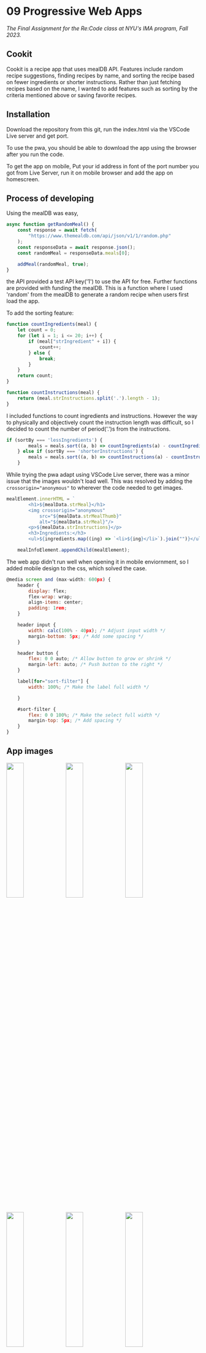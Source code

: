# 09 Progressive Web Apps
*The Final Assignment for the Re:Code class at NYU's IMA program, Fall 2023.*

## Cookit

Cookit is a recipe app that uses mealDB API. Features include random recipe suggestions, finding recipes by name, and sorting the recipe based on fewer ingredients or shorter instructions. Rather than just fetching recipes based on the name, I wanted to add features such as sorting by the criteria mentioned above or saving favorite recipes.
 
## Installation

Download the repository from this git, run the index.html via the VSCode Live server and get port.

To use the pwa, you should be able to download the app using the browser after you run the code.

To get the app on mobile, Put your id address in font of the port number you got from Live Server, run it on mobile browser and add the app on homescreen.


## Process of developing

Using the mealDB was easy,
```javascript
async function getRandomMeal() {
    const response = await fetch(
        "https://www.themealdb.com/api/json/v1/1/random.php"
    );
    const responseData = await response.json();
    const randomMeal = responseData.meals[0];

    addMeal(randomMeal, true);
}
```
the API provided a test API key('1') to use the API for free. Further functions are provided with funding the mealDB. This is a function where I used 'random' from the mealDB to generate a random recipe when users first load the app.

To add the sorting feature:
```javascript
function countIngredients(meal) {
    let count = 0;
    for (let i = 1; i <= 20; i++) {
        if (meal["strIngredient" + i]) {
            count++;
        } else {
            break;
        }
    }
    return count;
}

function countInstructions(meal) {
    return (meal.strInstructions.split('.').length - 1);
}
```
I included functions to count ingredients and instructions. However the way to physically and objectively count the instruction length was difficult, so I decided to count the number of period('.')s from the instructions.
```javascript
if (sortBy === 'lessIngredients') {
        meals = meals.sort((a, b) => countIngredients(a) - countIngredients(b));
    } else if (sortBy === 'shorterInstructions') {
        meals = meals.sort((a, b) => countInstructions(a) - countInstructions(b));
    }
```
While trying the pwa adapt using VSCode Live server, there was a minor issue that the images wouldn't load well. This was resolved by adding the ```crossorigin="anonymous"``` to wherever the code needed to get images.
```javascript
mealElement.innerHTML = `
        <h1>${mealData.strMeal}</h1>
        <img crossorigin="anonymous"
            src="${mealData.strMealThumb}"
            alt="${mealData.strMeal}"/>
        <p>${mealData.strInstructions}</p>
        <h3>Ingredients:</h3>
        <ul>${ingredients.map((ing) => `<li>${ing}</li>`).join("")}</ul>`;

    mealInfoElement.appendChild(mealElement);
```
The web app didn't run well when opening it in mobile enviornment, so I added mobile design to the css, which solved the case.
```javascript
@media screen and (max-width: 600px) {
    header {
        display: flex;
        flex-wrap: wrap;
        align-items: center;
        padding: 1rem;
    }

    header input {
        width: calc(100% - 40px); /* Adjust input width */
        margin-bottom: 5px; /* Add some spacing */
    }

    header button {
        flex: 0 0 auto; /* Allow button to grow or shrink */
        margin-left: auto; /* Push button to the right */
    }

    label[for="sort-filter"] {
        width: 100%; /* Make the label full width */

    }

    #sort-filter {
        flex: 0 0 100%; /* Make the select full width */
        margin-top: 5px; /* Add spacing */
    }
}
```

## App images

<img src="https://github.com/JXINN1/07-assignment/assets/146362069/7f250776-adfd-4b6a-b252-21d6ed916790" width="30%"></img> <img src="https://github.com/JXINN1/07-assignment/assets/146362069/621b4168-3f6f-40e3-a24b-38ca21892aba" width="30%"></img> <img src="https://github.com/JXINN1/07-assignment/assets/146362069/82cb5c76-ba8b-40a0-adf4-427b8938bb1b" width="30%"></img> <img src="https://github.com/JXINN1/07-assignment/assets/146362069/ff6f4401-ef70-498a-bda5-fdf7ab886e60" width="30%"></img> <img src="https://github.com/JXINN1/07-assignment/assets/146362069/7234c449-877d-4479-bb72-373bbb8e5773" width="30%"></img> <img src="https://github.com/JXINN1/07-assignment/assets/146362069/a6caf1a8-815b-4f02-bbb7-51513904e9ef" width="30%"></img> 

